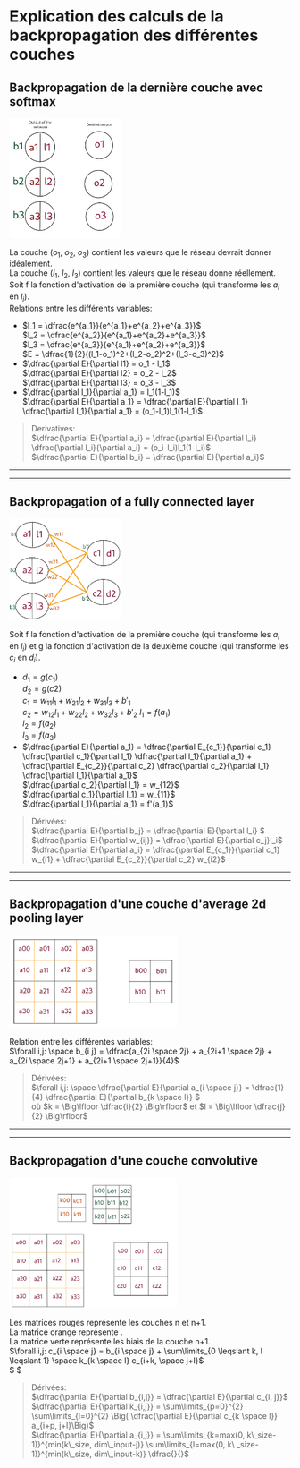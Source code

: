 # Explication des calculs de la backpropagation des différentes couches

## Backpropagation de la dernière couche avec softmax

<img src="last_layer.png" width="200">

La couche ($o_1$, $o_2$, $o_3$) contient les valeurs que le réseau devrait donner idéalement.  
La couche ($l_1$, $l_2$, $l_3$) contient les valeurs que le réseau donne réellement.  
Soit f la fonction d'activation de la première couche (qui transforme les $a_i$ en $l_i$).  
Relations entre les différents variables:
- $l_1 = \dfrac{e^{a_1}}{e^{a_1}+e^{a_2}+e^{a_3}}$  
$l_2 = \dfrac{e^{a_2}}{e^{a_1}+e^{a_2}+e^{a_3}}$  
$l_3 = \dfrac{e^{a_3}}{e^{a_1}+e^{a_2}+e^{a_3}}$  
$E = \dfrac{1}{2}((l_1-o_1)^2+(l_2-o_2)^2+(l_3-o_3)^2)$
- $\dfrac{\partial E}{\partial l1} = o_1 - l_1$  
$\dfrac{\partial E}{\partial l2} = o_2 - l_2$  
$\dfrac{\partial E}{\partial l3} = o_3 - l_3$  
- $\dfrac{\partial l_1}{\partial a_1} = l_1(1-l_1)$  
$\dfrac{\partial E}{\partial a_1} = \dfrac{\partial E}{\partial l_1} \dfrac{\partial l_1}{\partial a_1} = (o_1-l_1)l_1(1-l_1)$  

> Derivatives:  
$\dfrac{\partial E}{\partial a_i} = \dfrac{\partial E}{\partial l_i} \dfrac{\partial l_i}{\partial a_i} = (o_i-l_i)l_1(1-l_i)$  
$\dfrac{\partial E}{\partial b_i} = \dfrac{\partial E}{\partial a_i}$

---
---

## Backpropagation of a fully connected layer

<img src="fully_connected.png" width="200">

Soit f la fonction d'activation de la première couche (qui transforme les $a_i$ en $l_i$) et g la fonction d'activation de la deuxième couche (qui transforme les $c_i$ en $d_i$).
- $d_1 =g(c_1)$  
$d_2 = g(c2)$  
$c_1 = w_{11}l_1 + w_{21}l_2 + w_{31}l_3 + b'_1$  
$c_2 = w_{12}l_1 + w_{22}l_2 + w_{32}l_3 + b'_2$ 
$l_1 = f(a_1)$  
$l_2 = f(a_2)$  
$l_3 = f(a_3)$  
- $\dfrac{\partial E}{\partial a_1} = \dfrac{\partial E_{c_1}}{\partial c_1} \dfrac{\partial c_1}{\partial l_1} \dfrac{\partial l_1}{\partial a_1} + \dfrac{\partial E_{c_2}}{\partial c_2} \dfrac{\partial c_2}{\partial l_1} \dfrac{\partial l_1}{\partial a_1}$  
$\dfrac{\partial c_2}{\partial l_1} = w_{12}$  
$\dfrac{\partial c_1}{\partial l_1} = w_{11}$  
$\dfrac{\partial l_1}{\partial a_1} = f'(a_1)$  

> Dérivées:  
$\dfrac{\partial E}{\partial b_j} = \dfrac{\partial E}{\partial l_i} $  
$\dfrac{\partial E}{\partial w_{ij}} = \dfrac{\partial E}{\partial c_j}l_i$  
$\dfrac{\partial E}{\partial a_i} = \dfrac{\partial E_{c_1}}{\partial c_1} w_{i1} + \dfrac{\partial E_{c_2}}{\partial c_2} w_{i2}$  
---
---

## Backpropagation d'une couche d'average 2d pooling layer

<img src="2d_pooling_layer.png" width="300"> 

Relation entre les différentes variables:  
$\forall i,j: \space b_{i j} = \dfrac{a_{2i \space 2j} + a_{2i+1 \space 2j} + a_{2i \space 2j+1} + a_{2i+1 \space 2j+1}}{4}$

> Dérivées:  
$\forall i,j: \space \dfrac{\partial E}{\partial a_{i \space j}} = \dfrac{1}{4} \dfrac{\partial E}{\partial b_{k \space l}} $  
où $k = \Big\lfloor \dfrac{i}{2} \Big\rfloor$ et $l = \Big\lfloor \dfrac{j}{2} \Big\rfloor$
---
---

## Backpropagation d'une couche convolutive

<img src="convolution_layer.png" width="300">

Les matrices rouges représente les couches n  et n+1.  
La matrice orange représente .  
La matrice verte représente les biais de la couche n+1.  
$\forall i,j: c_{i \space j} = b_{i \space j} + \sum\limits_{0 \leqslant k, l \leqslant 1} \space k_{k \space l} c_{i+k, \space j+l}$  
$ $  

> Dérivées:  
$\dfrac{\partial E}{\partial b_{i,j}} = \dfrac{\partial E}{\partial c_{i, j}}$  
$\dfrac{\partial E}{\partial k_{i,j}} = \sum\limits_{p=0}^{2} \sum\limits_{l=0}^{2} \Big( \dfrac{\partial E}{\partial c_{k \space l}} a_{i+p, j+l}\Big)$  
$\dfrac{\partial E}{\partial a_{i,j}} = \sum\limits_{k=max(0, k\_size-1)}^{min(k\_size, dim\_input-j)} \sum\limits_{l=max(0, k\ _size-1)}^{min(k\_size, dim\_input-k)} \dfrac{}{}$  
